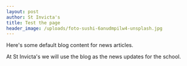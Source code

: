 ```yaml
---
layout: post
author: St Invicta's
title: Test the page
header_image: /uploads/foto-sushi-6anudmpilw4-unsplash.jpg
---
```


Here's some default blog content for news articles.

At St Invicta's we will use the blog as the news updates for the school.